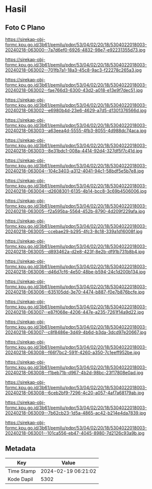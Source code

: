 # Hasil

## Foto C Plano

https://sirekap-obj-formc.kpu.go.id/3b61/pemilu/pdpr/53/04/02/20/18/5304022018003-20240218-063000--7a7d6ef0-6926-4832-98e7-e92231355d73.jpg

https://sirekap-obj-formc.kpu.go.id/3b61/pemilu/pdpr/53/04/02/20/18/5304022018003-20240218-063002--701fb7a1-18a3-45c8-9ac3-f22278c265a3.jpg

https://sirekap-obj-formc.kpu.go.id/3b61/pemilu/pdpr/53/04/02/20/18/5304022018003-20240218-063002--fae766d3-6300-43d2-a018-e13e9f7dec51.jpg

https://sirekap-obj-formc.kpu.go.id/3b61/pemilu/pdpr/53/04/02/20/18/5304022018003-20240218-063002--e6980b4d-23e6-4629-a7d5-d1301376566d.jpg

https://sirekap-obj-formc.kpu.go.id/3b61/pemilu/pdpr/53/04/02/20/18/5304022018003-20240218-063003--a63eea4d-5555-4fb3-8055-4d988dc74aca.jpg

https://sirekap-obj-formc.kpu.go.id/3b61/pemilu/pdpr/53/04/02/20/18/5304022018003-20240218-063003--8e31bdc1-008a-4414-92d4-327df5f7c41d.jpg

https://sirekap-obj-formc.kpu.go.id/3b61/pemilu/pdpr/53/04/02/20/18/5304022018003-20240218-063004--104c3403-a312-4041-94c1-58bdf5e5b7e8.jpg

https://sirekap-obj-formc.kpu.go.id/3b61/pemilu/pdpr/53/04/02/20/18/5304022018003-20240218-063004--d2608301-6135-4b14-bcc8-3c69b4506006.jpg

https://sirekap-obj-formc.kpu.go.id/3b61/pemilu/pdpr/53/04/02/20/18/5304022018003-20240218-063005--f2a595ba-5564-452b-8790-4d209f229afa.jpg

https://sirekap-obj-formc.kpu.go.id/3b61/pemilu/pdpr/53/04/02/20/18/5304022018003-20240218-063005--ccebae29-b295-4fc3-8c18-339a1d16008f.jpg

https://sirekap-obj-formc.kpu.go.id/3b61/pemilu/pdpr/53/04/02/20/18/5304022018003-20240218-063005--d893462a-d2e8-423f-8e2b-df91b731b8b4.jpg

https://sirekap-obj-formc.kpu.go.id/3b61/pemilu/pdpr/53/04/02/20/18/5304022018003-20240218-063006--d46d7cf6-4e50-48be-b594-24c1d200b134.jpg

https://sirekap-obj-formc.kpu.go.id/3b61/pemilu/pdpr/53/04/02/20/18/5304022018003-20240218-063006--635105dd-3e70-4474-b887-f0e7b876bcfe.jpg

https://sirekap-obj-formc.kpu.go.id/3b61/pemilu/pdpr/53/04/02/20/18/5304022018003-20240218-063007--e87f068e-4206-447e-a235-7261f14a9d22.jpg

https://sirekap-obj-formc.kpu.go.id/3b61/pemilu/pdpr/53/04/02/20/18/5304022018003-20240218-063007--c8f8486e-3d49-4b6d-b3da-3dcd97e20667.jpg

https://sirekap-obj-formc.kpu.go.id/3b61/pemilu/pdpr/53/04/02/20/18/5304022018003-20240218-063008--f66f7bc2-591f-4260-a350-7c1eeff952be.jpg

https://sirekap-obj-formc.kpu.go.id/3b61/pemilu/pdpr/53/04/02/20/18/5304022018003-20240218-063008--f1beb71b-d967-4b2d-98bc-23f17808e0ad.jpg

https://sirekap-obj-formc.kpu.go.id/3b61/pemilu/pdpr/53/04/02/20/18/5304022018003-20240218-063008--6ceb2bf9-7296-4c20-a057-4af7a68179ab.jpg

https://sirekap-obj-formc.kpu.go.id/3b61/pemilu/pdpr/53/04/02/20/18/5304022018003-20240218-063009--7b62cb23-1d5a-4865-ac42-b214e4da7839.jpg

https://sirekap-obj-formc.kpu.go.id/3b61/pemilu/pdpr/53/04/02/20/18/5304022018003-20240218-063001--101ca556-eb47-4045-8980-7d2126c93a9b.jpg


## Metadata

| Key        | Value               |
| ---------- | ------------------- |
| Time Stamp | 2024-02-19 06:21:02 |
| Kode Dapil | 5302                |



